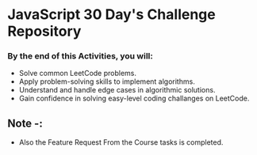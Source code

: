 # JavaScript 30 Day's Challenge Repository

### By the end of this Activities, you will:

- Solve common LeetCode problems.
- Apply problem-solving skills to implement algorithms.
- Understand and handle edge cases in algorithmic solutions.
- Gain confidence in solving easy-level coding challanges on LeetCode.

## Note -:

- Also the Feature Request From the Course tasks is completed.

